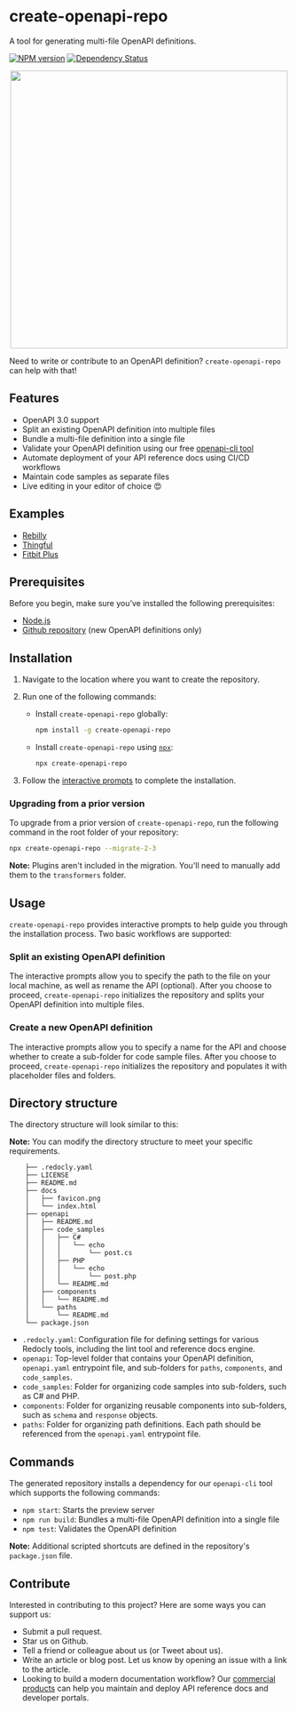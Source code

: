 # create-openapi-repo

A tool for generating multi-file OpenAPI definitions.

[![NPM version][npm-image]][npm-url] [![Dependency Status][daviddm-image]][daviddm-url]

<p align="center">
<img src="./logo.png" width="500px"/>
</p>

Need to write or contribute to an OpenAPI definition? `create-openapi-repo` can help with that!

## Features

 - OpenAPI 3.0 support
 - Split an existing OpenAPI definition into multiple files
 - Bundle a multi-file definition into a single file
 - Validate your OpenAPI definition using our free [openapi-cli tool](https://github.com/redocly/openapi-cli)
 - Automate deployment of your API reference docs using CI/CD workflows
 - Maintain code samples as separate files
 - Live editing in your editor of choice :heart_eyes:

## Examples
- [Rebilly](https://github.com/Rebilly/RebillyAPI)
- [Thingful](https://github.com/thingful/openapi-spec)
- [Fitbit Plus](https://github.com/TwineHealth/TwineDeveloperDocs)

## Prerequisites

Before you begin, make sure you’ve installed the following prerequisites:

 - [Node.js](https://nodejs.org/)
 - [Github repository](https://help.github.com/articles/create-a-repo/#create-a-new-repository-on-github) (new OpenAPI definitions only)

## Installation

1. Navigate to the location where you want to create the repository.
2. Run one of the following commands:
   - Install `create-openapi-repo` globally:

        ```bash
        npm install -g create-openapi-repo
        ```

   - Install `create-openapi-repo` using [`npx`](https://medium.com/@maybekatz/introducing-npx-an-npm-package-runner-55f7d4bd282b):

        ```bash
        npx create-openapi-repo
        ```

3. Follow the [interactive prompts](https://github.com/Redocly/create-openapi-repo#usage) to complete the installation.

### Upgrading from a prior version

To upgrade from a prior version of `create-openapi-repo`, run the following command in the root folder of your repository:

```bash
npx create-openapi-repo --migrate-2-3
```

**Note:** Plugins aren't included in the migration. You'll need to manually add them to the `transformers` folder.

## Usage

`create-openapi-repo` provides interactive prompts to help guide you through the installation process. Two basic workflows are supported:

### Split an existing OpenAPI definition

The interactive prompts allow you to specify the path to the file on your local machine, as well as rename the API (optional). After you choose to proceed, `create-openapi-repo` initializes the repository and splits your OpenAPI definition into multiple files.

### Create a new OpenAPI definition

The interactive prompts allow you to specify a name for the API and choose whether to create a sub-folder for code sample files. After you choose to proceed, `create-openapi-repo` initializes the repository and populates it with placeholder files and folders. 

## Directory structure

The directory structure will look similar to this:

**Note:** You can modify the directory structure to meet your specific requirements.

```
    ├── .redocly.yaml
    ├── LICENSE
    ├── README.md
    ├── docs
    │   ├── favicon.png
    │   └── index.html
    ├── openapi
    │   ├── README.md
    │   ├── code_samples
    │   │   ├── C#
    │   │   │   └── echo
    │   │   │       └── post.cs
    │   │   ├── PHP
    │   │   │   └── echo
    │   │   │       └── post.php
    │   │   └── README.md
    │   ├── components
    │   │   └── README.md
    │   └── paths
    │       └── README.md
    └── package.json
```

 - `.redocly.yaml`: Configuration file for defining settings for various Redocly tools, including the lint tool and reference docs engine.
 - `openapi`: Top-level folder that contains your OpenAPI definition, `openapi.yaml` entrypoint file, and sub-folders for `paths`, `components`, and `code_samples`.
 - `code_samples`: Folder for organizing code samples into sub-folders, such as C# and PHP.
 - `components`: Folder for organizing reusable components into sub-folders, such as `schema` and `response` objects.
 - `paths`: Folder for organizing path definitions. Each path should be referenced from the `openapi.yaml` entrypoint file.

## Commands

The generated repository installs a dependency for our `openapi-cli` tool which supports the following commands:

 - `npm start`: Starts the preview server
 - `npm run build`: Bundles a multi-file OpenAPI definition into a single file
 - `npm test`: Validates the OpenAPI definition

**Note:** Additional scripted shortcuts are defined in the repository's `package.json` file.

## Contribute

Interested in contributing to this project? Here are some ways you can support us:

 - Submit a pull request.
 - Star us on Github.
 - Tell a friend or colleague about us (or Tweet about us).
 - Write an article or blog post. Let us know by opening an issue with a link to the article.
 - Looking to build a modern documentation workflow? Our [commercial products](https://redoc.ly) can help you maintain and deploy API reference docs and developer portals.

[npm-image]: https://badge.fury.io/js/generator-openapi-repo.svg
[npm-url]: https://npmjs.org/package/generator-openapi-repo
[daviddm-image]: https://david-dm.org/Rebilly/generator-openapi-repo.svg?theme=shields.io
[daviddm-url]: https://david-dm.org/Rebilly/generator-openapi-repo
